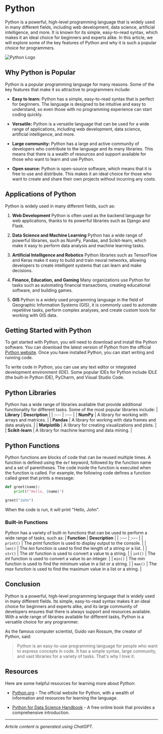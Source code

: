 # Python

Python is a powerful, high-level programming language that is widely used in many different fields,
including web development, data science, artificial intelligence, and more. It is known for its simple,
easy-to-read syntax, which makes it an ideal choice for beginners and experts alike. In this article,
we will explore some of the key features of Python and why it is such a popular choice for
programmers.

![Python Logo](https://www.python.org/static/community_logos/python-logo-master-v3-TM-flattened.png)

## Why Python is Popular

Python is a popular programming language for many reasons. Some of the key features that make
it so attractive to programmers include:
- **Easy to learn:** Python has a simple, easy-to-read syntax that is perfect for beginners. The
language is designed to be intuitive and easy to understand, so even those with no
programming experience can start coding quickly.

- **Versatile:** Python is a versatile language that can be used for a wide range of applications,
including web development, data science, artificial intelligence, and more.

- **Large community:** Python has a large and active community of developers who contribute to
the language and its many libraries. This means that there is a wealth of resources and support
available for those who want to learn and use Python.

- **Open source:** Python is open-source software, which means that it is free to use and
distribute. This makes it an ideal choice for those who want to create and share their own
projects without incurring any costs.

## Applications of Python

Python is widely used in many different fields, such as:
1. **Web Development** Python is often used as the backend language for web applications,
thanks to its powerful libraries such as Django and Flask.

2. **Data Science and Machine Learning** Python has a wide range of powerful libraries, such as
NumPy, Pandas, and Scikit-learn, which make it easy to perform data analysis and machine
learning tasks.

3. **Artificial Intelligence and Robotics** Python libraries such as TensorFlow and Keras make it
easy to build and train neural networks, allowing developers to create intelligent systems that
can learn and make decisions.

4. **Finance, Education, and Gaming** Many organizations use Python for tasks such as
automating financial transactions, creating educational software, and building games.

5. **GIS** Python is a widely used programming language in the field of Geographic Information
Systems (GIS), it is commonly used to automate repetitive tasks, perform complex analyses,
and create custom tools for working with GIS data.

## Getting Started with Python

To get started with Python, you will need to download and install the Python software. You can
download the latest version of Python from the official [Python website](https://www.python.org/downloads). Once you have installed Python, you can start writing and running code.

To write code in Python, you can use any text editor or integrated development environment (IDE).
Some popular IDEs for Python include IDLE (the built-in Python IDE), PyCharm, and Visual Studio
Code.

## Python Libraries

Python has a wide range of libraries available that provide additional functionality for different
tasks. Some of the most popular libraries include:
| **Library**      | **Description**                                           |
| :---             | :---                                                      |
| **NumPy**        | A library for working with arrays and matrices.           |
| **Pandas**       | A library for working with data frames and data analysis. |
| **Matplotlib**   | A library for creating visualizations and plots.          |
| **Scikit-learn** | A library for machine learning and data mining.           |

## Python Functions

Python functions are blocks of code that can be reused multiple times. A function is defined using
the `def` keyword, followed by the function name and a set of parentheses. The code inside the
function is executed when the function is called.
For example, the following code defines a function called greet that prints a message:
```python
def greet(name):
    print(f"Hello, {name}")

greet("John")
```
When the code is run, it will print "Hello, John".

### Built-in Functions

Python has a variety of built-in functions that can be used to perform a wide range of tasks, such
as:
| **Function** | **Description**                                                             |
| :---         | :---                                                                        |
| `print()`    | The *print* function is used to display output to the console.              |
| `len()`      | The *len* function is used to find the length of a string or a list.        |
| `str()`      | The *str* function is used to convert a value to a string.                  |
| `int()`      | The *int* function is used to convert a value to an integer.                |
| `min()`      | The *min* function is used to find the minimum value in a list or a string. |
| `max()`      | The *max* function is used to find the maximum value in a list or a string. |

## Conclusion

Python is a powerful, high-level programming language that is widely used in many different fields.
Its simple, easy-to-read syntax makes it an ideal choice for beginners and experts alike, and its
large community of developers ensures that there is always support and resources available. With
a wide range of libraries available for different tasks, Python is a versatile choice for any
programmer.

As the famous computer scientist, Guido van Rossum, the creator of Python, said:
> Python is an easy-to-use programming language for people who want to express concepts in
> code. It has a simple syntax, large community, and vast libraries for a variety of tasks. That's
> why I love it.

## Resources

Here are some helpful resources for learning more about Python:
- [Python.org](https://www.python.org/) - The official website for Python, with a wealth of information and resources for
learning the language.

- [Python for Data Science Handbook](https://jakevdp.github.io/PythonDataScienceHandbook/) - A free online book that provides a comprehensive introduction.

___

*Article content is generated using ChatGPT.*